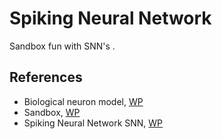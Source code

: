 # Spiking Neural Network

Sandbox fun with SNN's .

## References

* Biological neuron model, [WP](https://en.wikipedia.org/wiki/Biological_neuron_model) 
* Sandbox, [WP](https://en.wikipedia.org/wiki/Sandbox_(software_development))
* Spiking Neural Network SNN, [WP](https://en.wikipedia.org/wiki/Spiking_neural_network)
